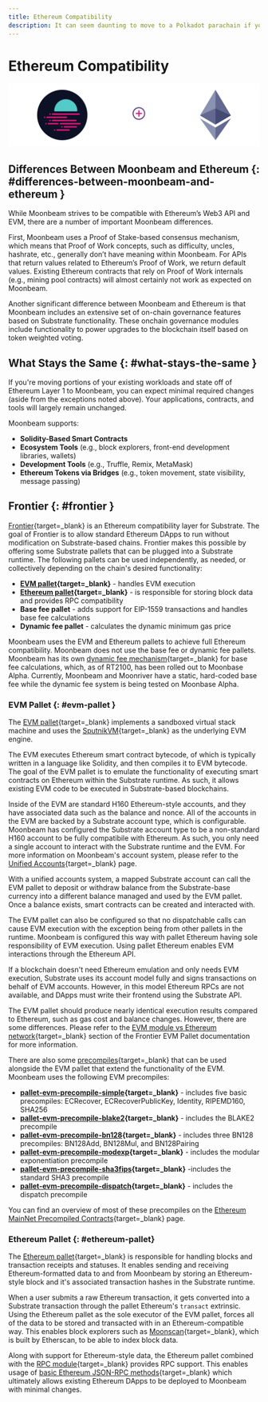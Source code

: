 ```yaml
---
title: Ethereum Compatibility
description: It can seem daunting to move to a Polkadot parachain if you’re used to Ethereum. Here’s an overview of Moonbeam's Etheruem compatability.
---
```


# Ethereum Compatibility

![Ethereum Compatibility Banner](/images/learn/features/eth-compatibility/banner-image.png)

## Differences Between Moonbeam and Ethereum {: #differences-between-moonbeam-and-ethereum } 

While Moonbeam strives to be compatible with Ethereum’s Web3 API and EVM, there are a number of important Moonbeam differences.

First, Moonbeam uses a Proof of Stake-based consensus mechanism, which means that Proof of Work concepts, such as difficulty, uncles, hashrate, etc., generally don’t have meaning within Moonbeam. For APIs that return values related to Ethereum’s Proof of Work, we return default values. Existing Ethereum contracts that rely on Proof of Work internals (e.g., mining pool contracts) will almost certainly not work as expected on Moonbeam.

Another significant difference between Moonbeam and Ethereum is that Moonbeam includes an extensive set of on-chain governance features based on Substrate functionality. These onchain governance modules include functionality to power upgrades to the blockchain itself based on token weighted voting.

## What Stays the Same {: #what-stays-the-same } 

If you're moving portions of your existing workloads and state off of Ethereum Layer 1 to Moonbeam, you can expect minimal required changes (aside from the exceptions noted above). Your applications, contracts, and tools will largely remain unchanged.

Moonbeam supports:

 - **Solidity-Based Smart Contracts**
 - **Ecosystem Tools** (e.g., block explorers, front-end development libraries, wallets)
 - **Development Tools** (e.g., Truffle, Remix, MetaMask)
 - **Ethereum Tokens via Bridges** (e.g., token movement, state visibility, message passing)

## Frontier {: #frontier }

[Frontier](https://paritytech.github.io/frontier/){target=_blank} is an Ethereum compatibility layer for Substrate. The goal of Frontier is to allow standard Ethereum DApps to run without modification on Substrate-based chains. Frontier makes this possible by offering some Substrate pallets that can be plugged into a Substrate runtime. The following pallets can be used independently, as needed, or collectively depending on the chain's desired functionality:

- **[EVM pallet](#evm-pallet){target=_blank}** - handles EVM execution
- **[Ethereum pallet](#ethereum-pallet){target=_blank}** - is responsible for storing block data and provides RPC compatibility
- **Base fee pallet** - adds support for EIP-1559 transactions and handles base fee calculations
- **Dynamic fee pallet** - calculates the dynamic minimum gas price

Moonbeam uses the EVM and Ethereum pallets to achieve full Ethereum compatibility. Moonbeam does not use the base fee or dynamic fee pallets. Moonbeam has its own [dynamic fee mechanism](https://forum.moonbeam.foundation/t/proposal-status-idea-dynamic-fee-mechanism-for-moonbeam-and-moonriver/241){target=_blank} for base fee calculations, which, as of RT2100, has been rolled out to Moonbase Alpha. Currently, Moonbeam and Moonriver have a static, hard-coded base fee while the dynamic fee system is being tested on Moonbase Alpha.

### EVM Pallet {: #evm-pallet }

The [EVM pallet](https://paritytech.github.io/frontier/frame/evm.html){target=_blank} implements a sandboxed virtual stack machine and uses the [SputnikVM](https://github.com/rust-blockchain/evm){target=_blank} as the underlying EVM engine. 

The EVM executes Ethereum smart contract bytecode, of which is typically written in a language like Solidity, and then compiles it to EVM bytecode. The goal of the EVM pallet is to emulate the functionality of executing smart contracts on Ethereum within the Substrate runtime. As such, it allows existing EVM code to be executed in Substrate-based blockchains. 

Inside of the EVM are standard H160 Ethereum-style accounts, and they have associated data such as the balance and nonce. All of the accounts in the EVM are backed by a Substrate account type, which is configurable. Moonbeam has configured the Substrate account type to be a non-standard H160 account to be fully compatibile with Ethereum. As such, you only need a single account to interact with the Substrate runtime and the EVM. For more information on Moonbeam's account system, please refer to the [Unified Accounts](/learn/features/unified-accounts/){target=_blank} page.

With a unified accounts system, a mapped Substrate account can call the EVM pallet to deposit or withdraw balance from the Substrate-base currency into a different balance managed and used by the EVM pallet. Once a balance exists, smart contracts can be created and interacted with. 

The EVM pallet can also be configured so that no dispatchable calls can cause EVM execution with the exception being from other pallets in the runtime. Moonbeam is configured this way with pallet Ethereum having sole responsibility of EVM execution. Using pallet Ethereum enables EVM interactions through the Ethereum API. 

If a blockchain doesn't need Ethereum emulation and only needs EVM execution, Substrate uses its account model fully and signs transactions on behalf of EVM accounts. However, in this model Ethereum RPCs are not available, and DApps must write their frontend using the Substrate API.

The EVM pallet should produce nearly identical execution results compared to Ethereum, such as gas cost and balance changes. However, there are some differences. Please refer to the [EVM module vs Ethereum network](https://paritytech.github.io/frontier/frame/evm.html#evm-module-vs-ethereum-network){target=_blank} section of the Frontier EVM Pallet documentation for more information.

There are also some [precompiles](https://github.com/paritytech/frontier/tree/4c05c2b09e71336d6b11207e6d12e486b4d2705c#evm-pallet-precompiles){target=_blank} that can be used alongside the EVM pallet that extend the functionality of the EVM. Moonbeam uses the following EVM precompiles:

- **[pallet-evm-precompile-simple](https://paritytech.github.io/frontier/rustdocs/pallet_evm_precompile_simple/){target=_blank}** - includes five basic precompiles: ECRecover, ECRecoverPublicKey, Identity, RIPEMD160, SHA256
- **[pallet-evm-precompile-blake2](https://paritytech.github.io/frontier/rustdocs/pallet_evm_precompile_blake2/struct.Blake2F.html){target=_blank}** - includes the BLAKE2 precompile
- **[pallet-evm-precompile-bn128](https://paritytech.github.io/frontier/rustdocs/pallet_evm_precompile_bn128/index.html){target=_blank}** - includes three BN128 precompiles: BN128Add, BN128Mul, and BN128Pairing
- **[pallet-evm-precompile-modexp](https://paritytech.github.io/frontier/rustdocs/pallet_evm_precompile_modexp/struct.Modexp.html){target=_blank}** - includes the modular exponentiation precompile 
- **[pallet-evm-precompile-sha3fips](https://paritytech.github.io/frontier/rustdocs/pallet_evm_precompile_sha3fips/struct.Sha3FIPS256.html){target=_blank}** -includes the standard SHA3 precompile
- **[pallet-evm-precompile-dispatch](https://paritytech.github.io/frontier/rustdocs/pallet_evm_precompile_dispatch/struct.Dispatch.html){target=_blank}** - includes the dispatch precompile

You can find an overview of most of these precompiles on the [Ethereum MainNet Precompiled Contracts](/builders/pallets-precompiles/precompiles/eth-mainnet){target=_blank} page.

### Ethereum Pallet {: #ethereum-pallet}

The [Ethereum pallet](https://paritytech.github.io/frontier/frame/ethereum.html){target=_blank} is responsible for handling blocks and transaction receipts and statuses. It enables sending and receiving Ethereum-formatted data to and from Moonbeam by storing an Ethereum-style block and it's associated transaction hashes in the Substrate runtime.

When a user submits a raw Ethereum transaction, it gets converted into a Substrate transaction through the pallet Ethereum's `transact` extrinsic. Using the Ethereum pallet as the sole executor of the EVM pallet, forces all of the data to be stored and transacted with in an Ethereum-compatible way. This enables block explorers such as [Moonscan](/builders/get-started/explorers#moonscan){target=_blank}, which is built by Etherscan, to be able to index block data.

Along with support for Ethereum-style data, the Ethereum pallet combined with the [RPC module](https://github.com/paritytech/frontier/tree/master/client/rpc){target=_blank} provides RPC support. This enables usage of [basic Ethereum JSON-RPC methods](/builders/get-started/eth-compare/rpc-support#basic-ethereum-json-rpc-methods){target=_blank} which ultimately allows existing Ethereum DApps to be deployed to Moonbeam with minimal changes. 